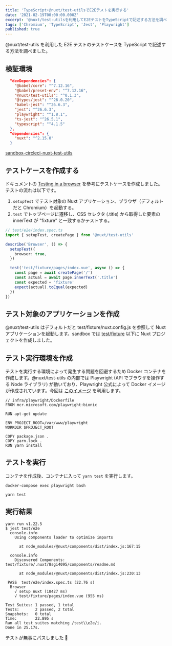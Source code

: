 ```yaml
---
title: 'TypeScript+@nuxt/test-utilsでE2Eテストを実行する'
date: '2021-02-19T00:00:00.000Z'
excerpt: '@nuxt/test-utilsを利用してE2EテストをTypeScriptで記述する方法を調べました。テストケースの作成手順やDockerを用いた実行環境の構築方法を解説しました。'
tags: ['Chromium', 'TypeScript', 'Jest', 'Playwright']
published: true
---
```


@nuxt/test-utils を利用した E2E テストのテストケースを TypeScript で記述する方法を調べました。

## 検証環境

```json
  "devDependencies": {
    "@babel/core": "^7.12.16",
    "@babel/preset-env": "^7.12.16",
    "@nuxt/test-utils": "^0.1.3",
    "@types/jest": "^26.0.20",
    "babel-jest": "^26.6.3",
    "jest": "^26.6.3",
    "playwright": "^1.8.1",
    "ts-jest": "^26.5.1",
    "typescript": "^4.1.5"
  },
  "dependencies": {
    "nuxt": "^2.15.0"
  }
```

[sandbox-circleci-nuxt-test-utils](https://github.com/krabben16/sandbox-circleci-nuxt-test-utils)

## テストケースを作成する

ドキュメントの [Testing in a browser](https://test-utils.nuxtjs.org/api-reference/browser-testing) を參考にテストケースを作成しました。テストの流れは以下です。

1. `setupTest` でテスト対象の Nuxt アプリケーション、ブラウザ（デフォルトだと Chromium）を起動する。
1. `test` でトップページに遷移し、CSS セレクタ (.title) から取得した要素の innerText が "fixture" と一致するかテストする。

```ts
// test/e2e/index.spec.ts
import { setupTest, createPage } from '@nuxt/test-utils'

describe('Browser', () => {
  setupTest({
    browser: true,
  })

  test('test/fixture/pages/index.vue', async () => {
    const page = await createPage('/')
    const actual = await page.innerText('.title')
    const expected = 'fixture'
    expect(actual).toEqual(expected)
  })
})
```

## テスト対象のアプリケーションを作成

@nuxt/test-utils はデフォルトだと test/fixture/nuxt.config.js を参照して Nuxt アプリケーションを起動します。sandbox では [test/fixture](https://github.com/krabben16/sandbox-circleci-nuxt-test-utils/tree/main/test/fixture) 以下に Nuxt プロジェクトを作成しました。

## テスト実行環境を作成

テストを実行する環境によって発生する問題を回避するため Docker コンテナを作成します。@nuxt/test-utils の内部では Playwright (API でブラウザを操作する Node ライブラリ) が動いており、Playwright 公式によって Docker イメージが作成されています。今回は [このイメージ](https://playwright.dev/docs/docker) を利用します。

```docker
// infra/playwright/Dockerfile
FROM mcr.microsoft.com/playwright:bionic

RUN apt-get update

ENV PROJECT_ROOT=/var/www/playwright
WORKDIR $PROJECT_ROOT

COPY package.json .
COPY yarn.lock .
RUN yarn install
```

## テストを実行

コンテナを作成後、コンテナに入って `yarn test` を実行します。

```shell
docker-compose exec playwright bash
```

```shell
yarn test
```

## 実行結果

```
yarn run v1.22.5
$ jest test/e2e
  console.info
    Using components loader to optimize imports

      at node_modules/@nuxt/components/dist/index.js:167:15

  console.info
    Discovered Components: test/fixture/.nuxt/8sgi4095/components/readme.md

      at node_modules/@nuxt/components/dist/index.js:230:13

 PASS  test/e2e/index.spec.ts (22.76 s)
  Browser
    √ setup nuxt (18427 ms)
    √ test/fixture/pages/index.vue (955 ms)

Test Suites: 1 passed, 1 total
Tests:       2 passed, 2 total
Snapshots:   0 total
Time:        22.895 s
Ran all test suites matching /test\\e2e/i.
Done in 25.17s.
```

テストが無事にパスしました 👏
